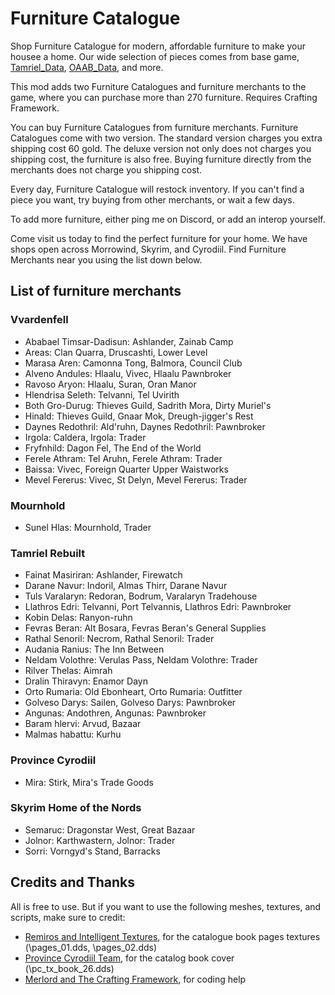 # Furniture Catalogue

Shop Furniture Catalogue for modern, affordable furniture to make your housee a home. Our wide selection of pieces comes from base game, [Tamriel_Data](https://www.nexusmods.com/morrowind/mods/44537), [OAAB_Data](https://www.nexusmods.com/morrowind/mods/49042), and more. 

This mod adds two Furniture Catalogues and furniture merchants to the game, where you can purchase more than 270 furniture. Requires Crafting Framework. 

You can buy Furniture Catalogues from furniture merchants. Furniture Catalogues come with two version. The standard version charges you extra shipping cost 60 gold. The deluxe version not only does not charges you shipping cost, the furniture is also free. Buying furniture directly from the merchants does not charge you shipping cost. 

Every day, Furniture Catalogue will restock inventory. If you can't find a piece you want, try buying from other merchants, or wait a few days. 

To add more furniture, either ping me on Discord, or add an interop yourself.

Come visit us today to find the perfect furniture for your home. We have shops open across Morrowind, Skyrim, and Cyrodiil. Find Furniture Merchants near you using the list down below. 

## List of furniture merchants

### Vvardenfell 
- Ababael Timsar-Dadisun: Ashlander, Zainab Camp
- Areas: Clan Quarra, Druscashti, Lower Level
- Marasa Aren: Camonna Tong, Balmora, Council Club
- Alveno Andules: Hlaalu, Vivec, Hlaalu Pawnbroker
- Ravoso Aryon: Hlaalu, Suran, Oran Manor
- Hlendrisa Seleth: Telvanni, Tel Uvirith
- Both Gro-Durug: Thieves Guild, Sadrith Mora, Dirty Muriel's
- Hinald: Thieves Guild, Gnaar Mok, Dreugh-jigger's Rest
- Daynes Redothril: Ald'ruhn, Daynes Redothril: Pawnbroker
- Irgola: Caldera, Irgola: Trader
- Fryfnhild: Dagon Fel, The End of the World
- Ferele Athram: Tel Aruhn, Ferele Athram: Trader
- Baissa: Vivec, Foreign Quarter Upper Waistworks
- Mevel Fererus: Vivec, St Delyn, Mevel Fererus: Trader

### Mournhold
- Sunel Hlas: Mournhold, Trader

### Tamriel Rebuilt
- Fainat Masiriran: Ashlander, Firewatch
- Darane Navur: Indoril, Almas Thirr, Darane Navur
- Tuls Varalaryn: Redoran, Bodrum, Varalaryn Tradehouse
- Llathros Edri: Telvanni, Port Telvannis, Llathros Edri: Pawnbroker
- Kobin Delas: Ranyon-ruhn
- Fevras Beran: Alt Bosara, Fevras Beran's General Supplies
- Rathal Senoril: Necrom, Rathal Senoril: Trader
- Audania Ranius: The Inn Between
- Neldam Volothre: Verulas Pass, Neldam Volothre: Trader
- Rilver Thelas: Aimrah
- Dralin Thiravyn: Enamor Dayn
- Orto Rumaria: Old Ebonheart, Orto Rumaria: Outfitter
- Golveso Darys: Sailen, Golveso Darys: Pawnbroker
- Angunas: Andothren, Angunas: Pawnbroker
- Baram hlervi: Arvud, Bazaar
- Malmas habattu: Kurhu

### Province Cyrodiil
- Mira: Stirk, Mira's Trade Goods

### Skyrim Home of the Nords
- Semaruc: Dragonstar West, Great Bazaar
- Jolnor: Karthwastern, Jolnor: Trader
- Sorri: Vorngyd's Stand, Barracks

## Credits and Thanks 

All is free to use. But if you want to use the following meshes, textures, and scripts, make sure to credit:

- [Remiros and Intelligent Textures](https://www.nexusmods.com/morrowind/mods/47469), for the catalogue book pages textures (\pages_01.dds, \pages_02.dds)
- [Province Cyrodiil Team](https://www.nexusmods.com/morrowind/mods/49042), for the catalog book cover (\pc_tx_book_26.dds)
- [Merlord and The Crafting Framework](https://www.nexusmods.com/morrowind/mods/51009), for coding help